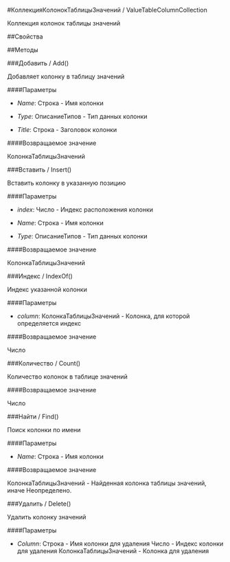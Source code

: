 
#КоллекцияКолонокТаблицыЗначений / ValueTableColumnCollection

    
    
Коллекция колонок таблицы значений


  
  
##Свойства
    
##Методы
    
###Добавить / Add()
    
    
    
Добавляет колонку в таблицу значений


  
  
####Параметры

* *Name*: Строка - Имя колонки

* *Type*: ОписаниеТипов - Тип данных колонки

* *Title*: Строка - Заголовок колонки

####Возвращаемое значение

КолонкаТаблицыЗначений

  
###Вставить / Insert()
    
    
    
Вставить колонку в указанную позицию


  
  
####Параметры

* *index*: Число - Индекс расположения колонки

* *Name*: Строка - Имя колонки

* *Type*: ОписаниеТипов - Тип данных колонки

####Возвращаемое значение

КолонкаТаблицыЗначений

  
###Индекс / IndexOf()
    
    
    
Индекс указанной колонки


  
  
####Параметры

* *column*: КолонкаТаблицыЗначений - Колонка, для которой определяется индекс

####Возвращаемое значение

Число

  
###Количество / Count()
    
    
    
Количество колонок в таблице значений


  
  
####Возвращаемое значение

Число

  
###Найти / Find()
    
    
    
Поиск колонки по имени


  
  
####Параметры

* *Name*: Строка - Имя колонки

####Возвращаемое значение

КолонкаТаблицыЗначений - Найденная колонка таблицы значений, иначе Неопределено.

  
###Удалить / Delete()
    
    
    
Удалить колонку значений


  
  
####Параметры

* *Column*: Строка - Имя колонки для удаления
Число - Индекс колонки для удаления
КолонкаТаблицыЗначений - Колонка для удаления

